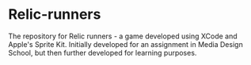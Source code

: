 # Relic-runners

The repository for Relic runners - a game developed using XCode and Apple's Sprite Kit.
Initially developed for an assignment in Media Design School, but then further developed for learning purposes.